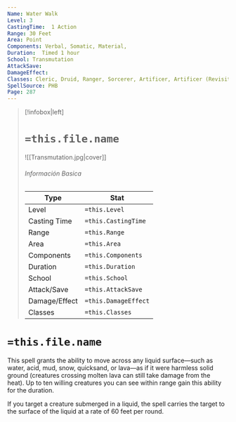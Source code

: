 ```yaml
---
Name: Water Walk
Level: 3
CastingTime:  1 Action 
Range: 30 Feet
Area: Point
Components: Verbal, Somatic, Material, 
Duration:  Timed 1 hour
School: Transmutation
AttackSave: 
DamageEffect: 
Classes: Cleric, Druid, Ranger, Sorcerer, Artificer, Artificer (Revisited), Artificer, 
SpellSource: PHB
Page: 287
---
```


>[!infobox|left]
># `=this.file.name`
>![[Transmutation.jpg|cover]]
> ###### Información Basica
> Type |  Stat |
> ---|---|
> Level | `=this.Level` |
> Casting Time | `=this.CastingTime` |
> Range | `=this.Range` |
> Area | `=this.Area` |
> Components | `=this.Components` |
> Duration | `=this.Duration` |
> School | `=this.School` |
> Attack/Save | `=this.AttackSave` |
> Damage/Effect | `=this.DamageEffect` |
> Classes | `=this.Classes` |

# `=this.file.name`
This spell grants the ability to move across any liquid surface—such as water, acid, mud, snow, quicksand, or lava—as if it were harmless solid ground (creatures crossing molten lava can still take damage from the heat). Up to ten willing creatures you can see within range gain this ability for the duration.

If you target a creature submerged in a liquid, the spell carries the target to the surface of the liquid at a rate of 60 feet per round.



 


 


